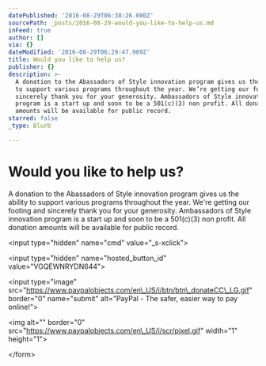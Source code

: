 ```yaml
---
datePublished: '2016-08-29T06:38:26.080Z'
sourcePath: _posts/2016-08-29-would-you-like-to-help-us.md
inFeed: true
author: []
via: {}
dateModified: '2016-08-29T06:29:47.909Z'
title: Would you like to help us?
publisher: {}
description: >-
  A donation to the Abassadors of Style innovation program gives us the ability
  to support various programs throughout the year. We’re getting our footing and
  sincerely thank you for your generosity. Ambassadors of Style innovation
  program is a start up and soon to be a 501(c)(3) non profit. All donation
  amounts will be available for public record.
starred: false
_type: Blurb

---
```

# **Would you like to help us?**

A donation to the Abassadors of Style innovation program gives us the ability to support various programs throughout the year. We're getting our footing and sincerely thank you for your generosity. Ambassadors of Style innovation program is a start up and soon to be a 501(c)(3) non profit. All donation amounts will be available for public record.

<form action="https://www.paypal.com/cgi-bin/webscr" method="post" target="\_top"\>

<input type="hidden" name="cmd" value="\_s-xclick"\>

<input type="hidden" name="hosted\_button\_id" value="VGQEWNRYDN644"\>

<input type="image" src="https://www.paypalobjects.com/en\_US/i/btn/btn\_donateCC\_LG.gif" border="0" name="submit" alt="PayPal - The safer, easier way to pay online!"\>

<img alt="" border="0" src="https://www.paypalobjects.com/en\_US/i/scr/pixel.gif" width="1" height="1"\>

</form\>